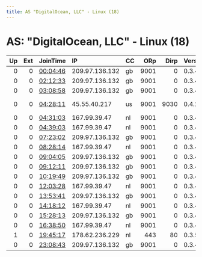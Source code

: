 ```yaml
---
title: AS "DigitalOcean, LLC" - Linux (18)
---
```


# AS: "DigitalOcean, LLC" - Linux (18)

|   Up |   Ext | JoinTime                                                                                            | IP             | CC   |   ORp |   Dirp | Version   | Contact                   | Nickname       |   eFamMembers |
|-----:|------:|:----------------------------------------------------------------------------------------------------|:---------------|:-----|------:|-------:|:----------|:--------------------------|:---------------|--------------:|
|    0 |     0 | [00:04:46](https://metrics.torproject.org/rs.html#details/9ED6F6D5BE55AE2B8F3271EA66557BF440D7EC09) | 209.97.136.132 | gb   |  9001 |      0 | 0.3.4.11  | None                      | hacktheplanet  |             1 |
|    0 |     0 | [02:12:33](https://metrics.torproject.org/rs.html#details/EBD8B01D53047F49801D51DFE226D190529ED537) | 209.97.136.132 | gb   |  9001 |      0 | 0.3.4.11  | None                      | hacktheplanet  |             1 |
|    0 |     0 | [03:08:58](https://metrics.torproject.org/rs.html#details/B9BA495646402664ACE89DA819A3BC9AE96938FA) | 209.97.136.132 | gb   |  9001 |      0 | 0.3.4.11  | None                      | hacktheplanet  |             1 |
|    0 |     0 | [04:28:11](https://metrics.torproject.org/rs.html#details/F80A395C4A71B099BD720DF1B96E319F7DC410B7) | 45.55.40.217   | us   |  9001 |   9030 | 0.4.2.5   | hiddenserver at nym dot h | panserbjorne99 |             1 |
|    0 |     0 | [04:31:03](https://metrics.torproject.org/rs.html#details/198A373BA9B043B34E20A0687C9360FC21255D4A) | 167.99.39.47   | nl   |  9001 |      0 | 0.3.4.11  | None                      | hacktheplanet  |             1 |
|    0 |     0 | [04:39:03](https://metrics.torproject.org/rs.html#details/6CB6139C44C963ACE5DE774C59943F7A4B2B7C63) | 167.99.39.47   | nl   |  9001 |      0 | 0.3.4.11  | None                      | hacktheplanet  |             1 |
|    0 |     0 | [07:23:02](https://metrics.torproject.org/rs.html#details/5E4CBA47C3BBAD862A036B76B28564F3DD55023D) | 209.97.136.132 | gb   |  9001 |      0 | 0.3.4.11  | None                      | hacktheplanet  |             1 |
|    0 |     0 | [08:28:14](https://metrics.torproject.org/rs.html#details/2980947025A626DEE79C5F7952670C9E5BAFBFB5) | 167.99.39.47   | nl   |  9001 |      0 | 0.3.4.11  | None                      | hacktheplanet  |             1 |
|    0 |     0 | [09:04:05](https://metrics.torproject.org/rs.html#details/4DA45B6403E1EF7CB4D0167C23104A53EBECD627) | 209.97.136.132 | gb   |  9001 |      0 | 0.3.4.11  | None                      | hacktheplanet  |             1 |
|    0 |     0 | [09:12:11](https://metrics.torproject.org/rs.html#details/AF9861822D5063A69752D787B871A483F1F90DA8) | 209.97.136.132 | gb   |  9001 |      0 | 0.3.4.11  | None                      | hacktheplanet  |             1 |
|    0 |     0 | [10:19:49](https://metrics.torproject.org/rs.html#details/905D5AA3ACD4733C22ACD11A9C477C0F4BA5F42E) | 209.97.136.132 | gb   |  9001 |      0 | 0.3.4.11  | None                      | hacktheplanet  |             1 |
|    0 |     0 | [12:03:28](https://metrics.torproject.org/rs.html#details/5412B66C049B11E00E9276AD4BAC18B968268BEB) | 167.99.39.47   | nl   |  9001 |      0 | 0.3.4.11  | None                      | hacktheplanet  |             1 |
|    0 |     0 | [13:53:41](https://metrics.torproject.org/rs.html#details/401463AB21CE63E9EB16E0AFB5FCEBF1B723FA8B) | 209.97.136.132 | gb   |  9001 |      0 | 0.3.4.11  | None                      | hacktheplanet  |             1 |
|    0 |     0 | [14:18:12](https://metrics.torproject.org/rs.html#details/B4B4078D242F039D1BEED1854E1000C6B5ED8EF8) | 167.99.39.47   | nl   |  9001 |      0 | 0.3.4.11  | None                      | hacktheplanet  |             1 |
|    0 |     0 | [15:28:13](https://metrics.torproject.org/rs.html#details/8F5CB71D74C334DFAC731E763E8B2DF5131A6C57) | 209.97.136.132 | gb   |  9001 |      0 | 0.3.4.11  | None                      | hacktheplanet  |             1 |
|    0 |     0 | [16:38:50](https://metrics.torproject.org/rs.html#details/7FB21F2D9EF8CACE87B3E20609D976F793E2FA1A) | 167.99.39.47   | nl   |  9001 |      0 | 0.3.4.11  | None                      | hacktheplanet  |             1 |
|    1 |     0 | [19:45:17](https://metrics.torproject.org/rs.html#details/EA71488493F9BCD5ACF155D386902F8C3AADD228) | 178.62.236.229 | nl   |   443 |     80 | 0.3.5.8   | None                      | FixiYo5        |             1 |
|    0 |     0 | [23:08:43](https://metrics.torproject.org/rs.html#details/C336815D881E276EA21ACEDAC1905723F0DA0E8D) | 209.97.136.132 | gb   |  9001 |      0 | 0.3.4.11  | None                      | hacktheplanet  |             1 |
